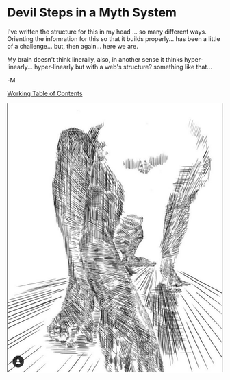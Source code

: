 # Devil Steps in a Myth System

I've written the structure for this in my head ... so many different ways. Orienting the infomration for this so that it builds properly... has been a little of a challenge... but, then again... here we are.

My brain doesn't think linerally, also, in another sense it thinks hyper-linearly... hyper-linearly but with a web's structure? something like that... 

-M

[Working Table of Contents](https://github.com/mycroftwilde/devil-steps-in-a-myth-system/tree/main/ref_guide)

![BannerLogoMid](/art/MW.png?raw=true "BannerMid")
